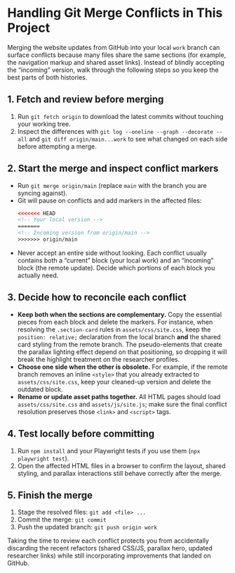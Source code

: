 # Handling Git Merge Conflicts in This Project

Merging the website updates from GitHub into your local `work` branch can surface conflicts because many files share the same sections (for example, the navigation markup and shared asset links). Instead of blindly accepting the “incoming” version, walk through the following steps so you keep the best parts of both histories.

## 1. Fetch and review before merging
1. Run `git fetch origin` to download the latest commits without touching your working tree.
2. Inspect the differences with `git log --oneline --graph --decorate --all` and `git diff origin/main...work` to see what changed on each side before attempting a merge.

## 2. Start the merge and inspect conflict markers
* Run `git merge origin/main` (replace `main` with the branch you are syncing against).
* Git will pause on conflicts and add markers in the affected files:
  ```html
  <<<<<<< HEAD
  <!-- Your local version -->
  =======
  <!-- Incoming version from origin/main -->
  >>>>>>> origin/main
  ```
* Never accept an entire side without looking. Each conflict usually contains both a “current” block (your local work) and an “incoming” block (the remote update). Decide which portions of each block you actually need.

## 3. Decide how to reconcile each conflict
* **Keep both when the sections are complementary.** Copy the essential pieces from each block and delete the markers. For instance, when resolving
  the `.section-card` rules in `assets/css/site.css`, keep the `position: relative;` declaration from the local branch **and** the shared card
  styling from the remote branch. The pseudo-elements that create the parallax lighting effect depend on that positioning, so dropping it will break
  the highlight treatment on the researcher profiles.
* **Choose one side when the other is obsolete.** For example, if the remote branch removes an inline `<style>` that you already extracted to `assets/css/site.css`, keep your cleaned-up version and delete the outdated block.
* **Rename or update asset paths together.** All HTML pages should load `assets/css/site.css` and `assets/js/site.js`; make sure the final conflict resolution preserves those `<link>` and `<script>` tags.

## 4. Test locally before committing
1. Run `npm install` and your Playwright tests if you use them (`npx playwright test`).
2. Open the affected HTML files in a browser to confirm the layout, shared styling, and parallax interactions still behave correctly after the merge.

## 5. Finish the merge
1. Stage the resolved files: `git add <file> ...`
2. Commit the merge: `git commit`
3. Push the updated branch: `git push origin work`

Taking the time to review each conflict protects you from accidentally discarding the recent refactors (shared CSS/JS, parallax hero, updated researcher links) while still incorporating improvements that landed on GitHub.
